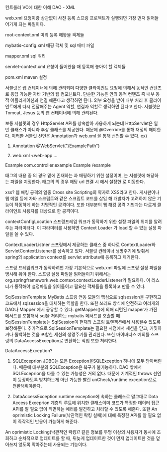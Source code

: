 컨트롤러
VO에 대한 이해
DAO - XML

web.xml
요청이랑 상관없이 사전 등록
스프링 프로젝트가 실행되면 가장 먼저 읽어들어가게 되는 파일이다.

root-context.xml
미리 등록 해놓을 객체들

mybatis-config.xml
매핑 객체 및 sql 매퍼 파일

mapper.xml
sql 쿼리

servlet-context.xml
요청이 들어왔을 때 등록해 놓아야 할 객체들

pom.xml
maven 설정

서블릿은 웹 컨테이너에 의해 관리되며 다양한 클라이언트 요청에 의해서 동적인 컨텐츠로 응답 가능한 자바 기반의 웹 컴포넌트다.
단순한 기능은 안의 동적 컨텐츠 즉 내부 동적 어플리케이션과 연결 해준다고 생각하면 된다.
외부 요청을 받아 내부 처리 후 클라이언트에게 다시 전달해주는 Agent 역할, 연결자 역할로 생각하면 된다고 한다.
서블릿은 Tomcat, Jesus 등의 웹 컨테이너에 의해 관리된다.

보통 서블릿의 경우 HttpServlet API를 상속받아 사용하게 되는데 HttpServlet은 일반 클래스가 아니라 추상 클래스를 제공한다.
때문에 @Override를 통해 재정의 해야한다.
이러한 서블릿 선언은 Annotation과 web.xml 을 통해 선언할 수 있다.
ex)
1) Annotation
@WebServlet("/ExamplePath")

2) web.xml
<web-app ...
<servlet>
	<servlet-name>Example</servlet-name>
	<servlet-class>com.controller.example</servlet-class>
</servlet>

<servlet-mapping>
	<servlet-name>Example</servlet-name>
	<url-pattern>/example</url-pattern>
</servlet-mapping>
</web-app>

<sevlet> 태그의 내용 중 <servlet-name>의 경우 밑에 존재하는 <servlet-mapping>과 매핑하기 위한 설정이며, <servlet-class>는 서블릿에 해당하는 파일을 지정한다.
<servlet-mapping>태그의 <url-pattern>의 경우 해당 url 연결 시 <servlet>에서 설정한 <servlet-class>로 이동한다.

xss?
웹 해킹 공격의 일종
Cross site Scripting의 약자로 XSS라고 한다.
게시판이나 웹 메일 등에 자바 스크립트와 같은 스크립트 코드를 삽입 해 개발자가 고려하지 않은 기능이 작동하게 하는 치명적인 공격이다.
또한 대부분의 웹 해킹 공격 기법과는 다르게 클라이언트 사용자를 대상으로 한 공격이다.

contextConfigLocation
스프링프레임 워크가 동작하기 위한 설정 파일의 위치를 알려주는 파라미터다.
이 파라미터를 사용하면 Context Loader 가 load 할 수 있는 설정 파일을 쓸 수 있다.

ContextLoaderListner
스프링에서 제공하는 클래스 중 하나로 ContextLoader와 ServletContextListener를 상속하고 있다.
서블릿 컨테이너 생명주기에 맞춰서 spring의 application context를 servlet attribute에 등록하고 제거한다.

스프링 프레임워크가 동작하려면 가장 기본적으로 web.xml 파일에 스프링 설정 파일을 명시해 줘야 한다.
스프링 설정 파일을 읽어들이기 위해서는 org.springframework.web.context.contextLoaderListener가 필요하다.
이 리스너가 동작해야 설정파일을 읽어들이고 필요한 객체들을 등록하고 만들 수 있다.

SqlSessionTemplate
MyBatis 스프링 연동 모듈의 핵심으로 sqlsession을 구현하고 코드에서 sqlsession을 대체하는 역할을 한다.
또한 쓰레드 방식에 안전하고 여러개의 DAO나 Mapper 에서 공유할 수 있다.
getMapper()에 의해 리턴된 mapper가 가진 메서드를 포함해서 sql을 처리하는 mybatis 메서드를 호출할 때 SqlSessionTemplate는 SqlSession이 현재의 스프링 트랜잭션에서 사용될수 있도록 보장해준다.
추가적으로 SqlSessionTemplate는 필요한 시점에서 세션을 닫고, 커밋하거나 롤백하는 것을 포함한 세션의 생명주기를 관리한다. 또한 마이바티스 예외를 스프링의 DataAccessException로 변환하는 작업 또한 처리한다.

DataAccessException?

1. SQLExceprion
JDBC는 모든 Exception을SQLException 하나에 모두 담아버린다.
때문에 대부분의 SQLException은 복구가 불가능하다.
DAO 밖에서 SQLExceprion을 다룰 수 있는 가능성은 거의 없다.
때문에 기계적인 throws 선언이 등장하도록 방치하는게 아닌 가능한 빨린 unCheck/runtime exception으로 전환해줘야한다.

2. DataAccessException
runtime exception에 속하는 클래스로 말그대로 Data Access Exceprion 계층의 루트에 위치한 클래스이며 코드가 특정한 데이터 접근 API를 알 필요 없이 직면하는 에러를 발견하고 처리할 수 있도록 해준다.
또한 An oprimistic Locking Failure(낙관적인 락킹 실패)에 대해 특정한 API를 알 필요 없이 즉각적인 반응이 가능하게 해준다.

An oprimistic Locking(낙관적인 락킹)?
같은 정보를 두명 이상의 사용자가 동시에 조회하고 순차적으로 업데이트를 할 때, 뒤늦게 업데이트한 것이 먼저 업데이트한 것을 덮어쓰지 않도록 막아주는데 사용되는 기능이다.


